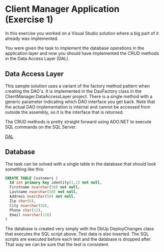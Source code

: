 # Client Manager Application (Exercise 1)

In this exercise you worked on a Visual Studio solution where a big part of it already was implemented. 

You were given the task to implement the database operations in the application layer and now you should have implemented the CRUD methods in the Data Access Layer (DAL). 

## Data Access Layer

This sample solution uses a variant of the factory method pattern when creating the DAO's. It is implemented in the DaoFactory class in the ClientManager.DataAccessLayer project. There is a single method with a generic parameter indicating which DAO interface you get back. Note that the actual DAO implementation is internal and cannot be accessed from outside the assembly, so it is the interface that is returned.

The CRUD methods is pretty straight forward using ADO.NET to execute SQL commands on the SQL Server.

[DAL](https://github.com/UCN-Programming3-Course-v2/ClientManager-solution/blob/master/DAL.png)

## Database

The task can be solved with a single table in the database that should look something like this:

```SQL
CREATE TABLE Customers (  
  Id int primary key identity(1,1) not null,   
  Firstname nvarchar(50) not null,   
  Lastname nvarchar(50) not null,   
  Address nvarchar(50) not null,   
  Zip char(6),  
  City nvarchar(50),   
  Phone char(12),  
  Email nvarchar(128)  
)
```

The database is created very simply with the DbUp DeployChanges class that executes the SQL script above. Test data is also inserted. The SQL scripts are executed before each test and the database is dropped after. That way we can be sure that the test is consistent.
